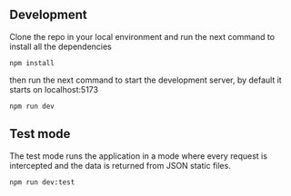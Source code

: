 ## Development
Clone the repo in your local environment and run the next command to install all the dependencies

```npm install```

then run the next command to start the development server, by default it starts on localhost:5173

```npm run dev```

## Test mode

The test mode runs the application in a mode where every request is intercepted and the data is returned from JSON static files.

```npm run dev:test```